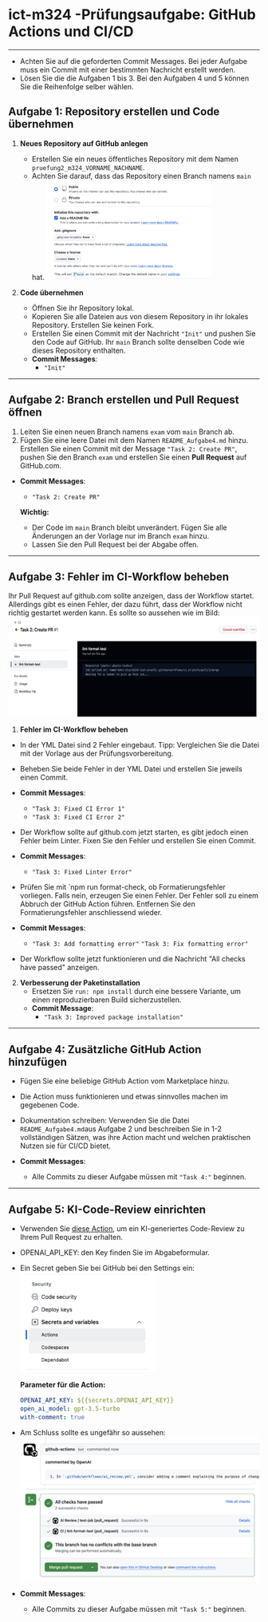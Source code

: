 # ict-m324 -Prüfungsaufgabe: GitHub Actions und CI/CD

---

- Achten Sie auf die geforderten Commit Messages. Bei jeder Aufgabe muss ein Commit mit einer bestimmten Nachricht erstellt werden.
- Lösen Sie die die Aufgaben 1 bis 3. Bei den Aufgaben 4 und 5 können Sie die Reihenfolge selber wählen.

## Aufgabe 1: Repository erstellen und Code übernehmen

1. **Neues Repository auf GitHub anlegen**

   - Erstellen Sie ein neues öffentliches Repository mit dem Namen `pruefung2_m324_VORNAME_NACHNAME`.
   - Achten Sie darauf, dass das Repository einen Branch namens `main` hat.
     <img src="./images/git.png" alt="git" height="200">

2. **Code übernehmen**

   - Öffnen Sie ihr Repository lokal.
   - Kopieren Sie alle Dateien aus von diesem Repository in ihr lokales Repository. Erstellen Sie keinen Fork.
   - Erstellen Sie einen Commit mit der Nachricht `"Init"` und pushen Sie den Code auf GitHub. Ihr `main` Branch sollte denselben Code wie dieses Repository enthalten.
   - **Commit Messages**:
     - `"Init"`

---

## Aufgabe 2: Branch erstellen und Pull Request öffnen

1. Leiten Sie einen neuen Branch namens `exam` vom `main` Branch ab.
2. Fügen Sie eine leere Datei mit dem Namen `README_Aufgabe4.md` hinzu. Erstellen Sie einen Commit mit der Message `"Task 2: Create PR"`, pushen Sie den Branch `exam` und erstellen Sie einen **Pull Request** auf GitHub.com.

- **Commit Messages**:

  - `"Task 2: Create PR"`

  **Wichtig:**

  - Der Code im `main` Branch bleibt unverändert. Fügen Sie alle Änderungen an der Vorlage nur im Branch `exam` hinzu.
  - Lassen Sie den Pull Request bei der Abgabe offen.

---

## Aufgabe 3: Fehler im CI-Workflow beheben

Ihr Pull Request auf github.com sollte anzeigen, dass der Workflow startet.
Allerdings gibt es einen Fehler, der dazu führt, dass der Workflow nicht richtig gestartet werden kann. Es sollte so aussehen wie im Bild:
<img src="./images/error1.png" alt="Error1" height="200">

1. **Fehler im CI-Workflow beheben**

- In der YML Datei sind 2 Fehler eingebaut. Tipp: Vergleichen Sie die Datei mit der Vorlage aus der Prüfungsvorbereitung.
- Beheben Sie beide Fehler in der YML Datei und erstellen Sie jeweils einen Commit.
- **Commit Messages**:

  - `"Task 3: Fixed CI Error 1"`
  - `"Task 3: Fixed CI Error 2"`

- Der Workflow sollte auf github.com jetzt starten, es gibt jedoch einen Fehler beim Linter. Fixen Sie den Fehler und erstellen Sie einen Commit.
- **Commit Messages**:
  - `"Task 3: Fixed Linter Error"`
- Prüfen Sie mit `npm run format-check, ob Formatierungsfehler vorliegen. Falls nein, erzeugen Sie einen Fehler. Der Fehler soll zu einem Abbruch der GitHub Action führen. Entfernen Sie den Formatierungsfehler anschliessend wieder.
- **Commit Messages**:
  - `"Task 3: Add formatting error"`
    `"Task 3: Fix formatting error"`
- Der Workflow sollte jetzt funktionieren und die Nachricht "All checks have passed" anzeigen.

2. **Verbesserung der Paketinstallation**
   - Ersetzen Sie `run: npm install` durch eine bessere Variante, um einen reproduzierbaren Build sicherzustellen.
   - **Commit Message**:
     - `"Task 3: Improved package installation"`

---

## Aufgabe 4: Zusätzliche GitHub Action hinzufügen

- Fügen Sie eine beliebige GitHub Action vom Marketplace hinzu.
- Die Action muss funktionieren und etwas sinnvolles machen im gegebenen Code.
- Dokumentation schreiben: Verwenden Sie die Datei `README_Aufgabe4.md`aus Aufgabe 2 und beschreiben Sie in 1-2 vollständigen Sätzen, was ihre Action macht und welchen praktischen Nutzen sie für CI/CD bietet.

- **Commit Messages**:
  - Alle Commits zu dieser Aufgabe müssen mit `"Task 4:"` beginnen.

---

## Aufgabe 5: KI-Code-Review einrichten

- Verwenden Sie [diese Action](https://github.com/marketplace/actions/ai-code-review-action), um ein KI-generiertes Code-Review zu Ihrem Pull Request zu erhalten.
- OPENAI_API_KEY: den Key finden Sie im Abgabeformular.
- Ein Secret geben Sie bei GitHub bei den Settings ein:
  <img src="./images/secrets.png" alt="git" height="200">

  **Parameter für die Action:**

  ```yaml
  OPENAI_API_KEY: ${{secrets.OPENAI_API_KEY}}
  open_ai_model: gpt-3.5-turbo
  with-comment: true
  ```

- Am Schluss sollte es ungefähr so aussehen:
  <img src="./images/ai-review.png" alt="ai">
  <img src="./images/action-success.png" alt="action" height="200">

- **Commit Messages**:

  - Alle Commits zu dieser Aufgabe müssen mit `"Task 5:"` beginnen.
